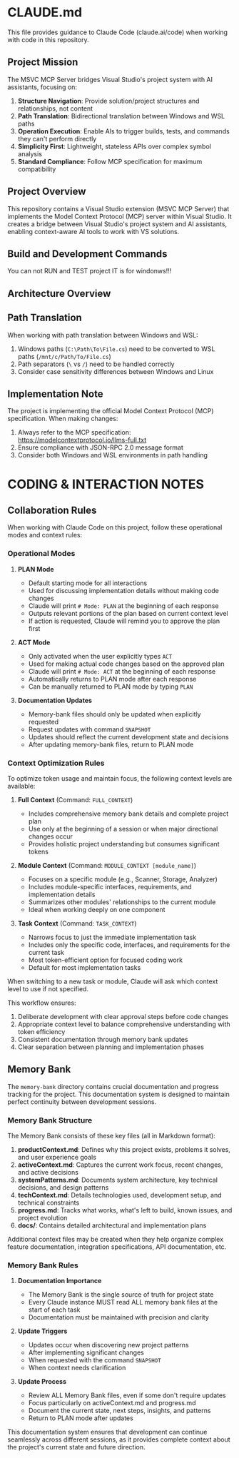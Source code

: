 # CLAUDE.md

This file provides guidance to Claude Code (claude.ai/code) when working with code in this repository.

## Project Mission

The MSVC MCP Server bridges Visual Studio's project system with AI assistants, focusing on:

1. **Structure Navigation**: Provide solution/project structures and relationships, not content
2. **Path Translation**: Bidirectional translation between Windows and WSL paths
3. **Operation Execution**: Enable AIs to trigger builds, tests, and commands they can't perform directly
4. **Simplicity First**: Lightweight, stateless APIs over complex symbol analysis
5. **Standard Compliance**: Follow MCP specification for maximum compatibility

## Project Overview

This repository contains a Visual Studio extension (MSVC MCP Server) that implements the Model Context Protocol (MCP) server within Visual Studio. It creates a bridge between Visual Studio's project system and AI assistants, enabling context-aware AI tools to work with VS solutions.

## Build and Development Commands

You can not RUN and TEST project IT is for windonws!!!

## Architecture Overview


## Path Translation

When working with path translation between Windows and WSL:

1. Windows paths (`C:\Path\To\File.cs`) need to be converted to WSL paths (`/mnt/c/Path/To/File.cs`)
2. Path separators (`\` vs `/`) need to be handled correctly
3. Consider case sensitivity differences between Windows and Linux


## Implementation Note

The project is implementing the official Model Context Protocol (MCP) specification. When making changes:

1. Always refer to the MCP specification: https://modelcontextprotocol.io/llms-full.txt
2. Ensure compliance with JSON-RPC 2.0 message format
3. Consider both Windows and WSL environments in path handling

# CODING & INTERACTION NOTES

## Collaboration Rules

When working with Claude Code on this project, follow these operational modes and context rules:

### Operational Modes

1. **PLAN Mode**
   - Default starting mode for all interactions
   - Used for discussing implementation details without making code changes
   - Claude will print `# Mode: PLAN` at the beginning of each response
   - Outputs relevant portions of the plan based on current context level
   - If action is requested, Claude will remind you to approve the plan first

2. **ACT Mode**
   - Only activated when the user explicitly types `ACT`
   - Used for making actual code changes based on the approved plan
   - Claude will print `# Mode: ACT` at the beginning of each response
   - Automatically returns to PLAN mode after each response
   - Can be manually returned to PLAN mode by typing `PLAN`

3. **Documentation Updates**
   - Memory-bank files should only be updated when explicitly requested
   - Request updates with command `SNAPSHOT`
   - Updates should reflect the current development state and decisions
   - After updating memory-bank files, return to PLAN mode

### Context Optimization Rules

To optimize token usage and maintain focus, the following context levels are available:

1. **Full Context** (Command: `FULL_CONTEXT`)
   - Includes comprehensive memory bank details and complete project plan
   - Use only at the beginning of a session or when major directional changes occur
   - Provides holistic project understanding but consumes significant tokens

2. **Module Context** (Command: `MODULE_CONTEXT [module_name]`)
   - Focuses on a specific module (e.g., Scanner, Storage, Analyzer)
   - Includes module-specific interfaces, requirements, and implementation details
   - Summarizes other modules' relationships to the current module
   - Ideal when working deeply on one component

3. **Task Context** (Command: `TASK_CONTEXT`)
   - Narrows focus to just the immediate implementation task
   - Includes only the specific code, interfaces, and requirements for the current task
   - Most token-efficient option for focused coding work
   - Default for most implementation tasks

When switching to a new task or module, Claude will ask which context level to use if not specified.

This workflow ensures:
1. Deliberate development with clear approval steps before code changes
2. Appropriate context level to balance comprehensive understanding with token efficiency
3. Consistent documentation through memory bank updates
4. Clear separation between planning and implementation phases

## Memory Bank

The `memory-bank` directory contains crucial documentation and progress tracking for the project. This documentation system is designed to maintain perfect continuity between development sessions.

### Memory Bank Structure

The Memory Bank consists of these key files (all in Markdown format):

1. **productContext.md**: Defines why this project exists, problems it solves, and user experience goals
2. **activeContext.md**: Captures the current work focus, recent changes, and active decisions
3. **systemPatterns.md**: Documents system architecture, key technical decisions, and design patterns
4. **techContext.md**: Details technologies used, development setup, and technical constraints
5. **progress.md**: Tracks what works, what's left to build, known issues, and project evolution
6. **docs/**: Contains detailed architectural and implementation plans

Additional context files may be created when they help organize complex feature documentation, integration specifications, API documentation, etc.

### Memory Bank Rules

1. **Documentation Importance**
   - The Memory Bank is the single source of truth for project state
   - Every Claude instance MUST read ALL memory bank files at the start of each task
   - Documentation must be maintained with precision and clarity

2. **Update Triggers**
   - Updates occur when discovering new project patterns
   - After implementing significant changes
   - When requested with the command `SNAPSHOT`
   - When context needs clarification

3. **Update Process**
   - Review ALL Memory Bank files, even if some don't require updates
   - Focus particularly on activeContext.md and progress.md
   - Document the current state, next steps, insights, and patterns
   - Return to PLAN mode after updates

This documentation system ensures that development can continue seamlessly across different sessions, as it provides complete context about the project's current state and future direction.